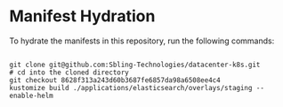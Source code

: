 
# Manifest Hydration

To hydrate the manifests in this repository, run the following commands:

```shell

git clone git@github.com:Sbling-Technologies/datacenter-k8s.git
# cd into the cloned directory
git checkout 8628f313a243d60b3687fe6857da98a6508ee4c4
kustomize build ./applications/elasticsearch/overlays/staging --enable-helm
```